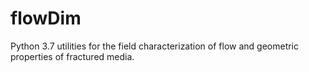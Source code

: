 # flowDim

Python 3.7 utilities for the field characterization of flow and geometric properties of fractured media.
